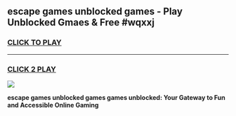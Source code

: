 
## escape games unblocked games - Play Unblocked Gmaes & Free #wqxxj
<h3>
<a href="https://news.freeplayer.one?title=escape_games_unblocked_games&ref=26F">CLICK TO PLAY</a></h3>
<hr>

<h3>
<a href="https://news.freeplayer.one?title=escape_games_unblocked_games&ref=26F">CLICK 2 PLAY</a>
  
</h3>

<a href="https://news.freeplayer.one?title=escape_games_unblocked_games&ref=26F/"><img src="https://clearcache.store/games.png"></a>


**escape games unblocked games games unblocked: Your Gateway to Fun and Accessible Online Gaming**
